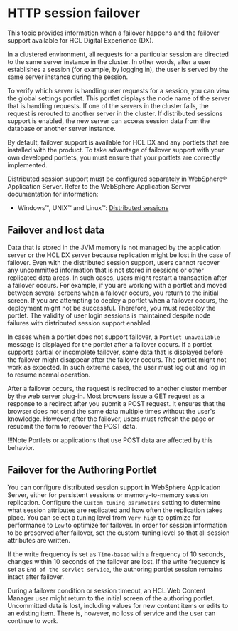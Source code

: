 # HTTP session failover

This topic provides information when a failover happens and the failover support available for HCL Digital Experience (DX).

In a clustered environment, all requests for a particular session are directed to the same server instance in the cluster. In other words, after a user establishes a session (for example, by logging in), the user is served by the same server instance during the session.

To verify which server is handling user requests for a session, you can view the global settings portlet. This portlet displays the node name of the server that is handling requests. If one of the servers in the cluster fails, the request is rerouted to another server in the cluster. If distributed sessions support is enabled, the new server can access session data from the database or another server instance.

By default, failover support is available for HCL DX and any portlets that are installed with the product. To take advantage of failover support with your own developed portlets, you must ensure that your portlets are correctly implemented.

Distributed session support must be configured separately in WebSphere® Application Server. Refer to the WebSphere Application Server documentation for information:

-   Windows™, UNIX™ and Linux™: [Distributed sessions](http://pic.dhe.ibm.com/infocenter/wasinfo/v8r5/index.jsp?topic=%2Fcom.ibm.websphere.base.doc%2Fae%2Fcprs_persistent_sessions.html)


## Failover and lost data

Data that is stored in the JVM memory is not managed by the application server or the HCL DX server because replication might be lost in the case of failover. Even with the distributed session support, users cannot recover any uncommitted information that is not stored in sessions or other replicated data areas. In such cases, users might restart a transaction after a failover occurs. For example, if you are working with a portlet and moved between several screens when a failover occurs, you return to the initial screen. If you are attempting to deploy a portlet when a failover occurs, the deployment might not be successful. Therefore, you must redeploy the portlet. The validity <!-- I'm sure what validity means here. Integrity? Status? How is a user login session valid or invalid? --> of user login sessions is maintained despite node failures with distributed session support enabled.

In cases when a portlet does not support failover, a `Portlet unavailable` message is displayed for the portlet after a failover occurs. If a portlet supports partial or incomplete failover, some data that is displayed before the failover might disappear after the failover occurs. The portlet might not work as expected. In such extreme cases, the user must log out and log in to resume normal operation.

After a failover occurs, the request is redirected to another cluster member by the web server plug-in. Most browsers issue a GET request as a response to a redirect after you submit a POST request. It ensures that the browser does not send the same data multiple times without the user's knowledge. However, after the failover, users must refresh the page or resubmit the form to recover the POST data.

!!!Note
    Portlets or applications that use POST data are affected by this behavior.

## Failover for the Authoring Portlet

You can configure distributed session support in WebSphere Application Server, either for persistent sessions or memory-to-memory session replication. Configure the `Custom tuning parameters` setting to determine what session attributes are replicated and how often the replication takes place. You can select a tuning level from `Very high` to optimize for performance to `Low` to optimize for failover. In order for session information to be preserved after failover, set the custom-tuning level so that all session attributes are written.

If the write frequency is set as `Time-based` with a frequency of 10 seconds, changes within 10 seconds of the failover are lost. If the write frequency is set as `End of the servlet service`, the authoring portlet session remains intact after failover.

During a failover condition or session timeout, an HCL Web Content Manager user might return to the initial screen of the authoring portlet. Uncommitted data is lost, including values for new content items or edits to an existing item. There is, however, no loss of service and the user can continue to work.

